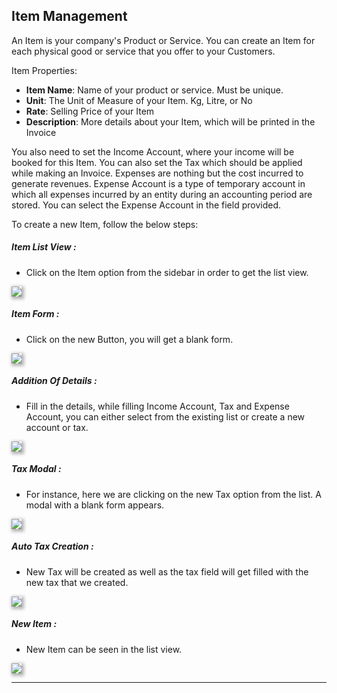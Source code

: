 <!-- add-next-prev-links -->
## Item Management

An Item is your company's Product or Service. You can create an Item for each physical good or service that you offer to your Customers.

Item Properties:

- **Item Name**: Name of your product or service. Must be unique.
- **Unit**: The Unit of Measure of your Item. Kg, Litre, or No
- **Rate**: Selling Price of your Item
- **Description**: More details about your Item, which will be printed in the Invoice

You also need to set the Income Account, where your income will be booked for this Item. You can also set the Tax which should be applied while making an Invoice. Expenses are nothing but the cost incurred to generate revenues. Expense Account is a type of temporary account in which all expenses incurred by an entity during an accounting period are stored. You can select the Expense Account in the field provided.

To create a new Item, follow the below steps:

##### Item List View :
- Click on the Item option from the sidebar in order to get the list view.

<img  src="/accounting/assets/img/itemlist.png"
      style="box-shadow: 2px 2px 5px 2px rgba(179,179,179,1);"
/>

##### Item Form :
- Click on the new Button, you will get a blank form.

<img  src="/accounting/assets/img/itemform.png"
      style="box-shadow: 2px 2px 5px 2px rgba(179,179,179,1);"
/>

##### Addition Of Details :
- Fill in the details, while filling Income Account, Tax and Expense Account, you can either select from the existing list or create a new account or tax.

<img  src="/accounting/assets/img/newitem.png"
      style="box-shadow: 2px 2px 5px 2px rgba(179,179,179,1);"
/>

##### Tax Modal :
- For instance, here we are clicking on the new Tax option from the list. A modal with a blank form appears.

<img  src="/accounting/assets/img/taxmodal.png"
      style="box-shadow: 2px 2px 5px 2px rgba(179,179,179,1);"
/>

##### Auto Tax Creation :
- New Tax will be created as well as the tax field will get filled with the new tax that we created.

<img  src="/accounting/assets/img/finalitem.png"
      style="box-shadow: 2px 2px 5px 2px rgba(179,179,179,1);"
/>

##### New Item :
- New Item can be seen in the list view.

<img  src="/accounting/assets/img/finalitem.png"
      style="box-shadow: 2px 2px 5px 2px rgba(179,179,179,1);"
/>

---

